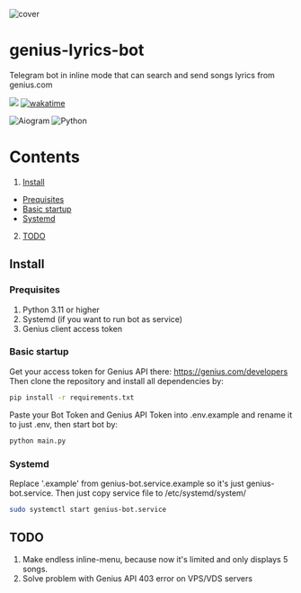 ![cover](https://res.cloudinary.com/practicaldev/image/fetch/s--gCbTUjxJ--/c_imagga_scale,f_auto,fl_progressive,h_420,q_auto,w_1000/https://dev-to-uploads.s3.amazonaws.com/uploads/articles/sd69burmb666d0iu37ry.png)

# genius-lyrics-bot
Telegram bot in inline mode that can search and send songs lyrics from genius.com


[<img src="https://img.shields.io/badge/Telegram-%40lyrics__genius__bot-blue">](https://t.me/lyrics_genius_bot)
[![wakatime](https://wakatime.com/badge/user/4d0cc4aa-e1c1-483b-8c80-199c9ea5d0c5/project/2409764a-1704-4a62-84b0-70b7ff66a46f.svg)](https://wakatime.com/badge/user/4d0cc4aa-e1c1-483b-8c80-199c9ea5d0c5/project/2409764a-1704-4a62-84b0-70b7ff66a46f)

![Aiogram](https://img.shields.io/badge/aiogram-14354C?style=for-the-badge&logo=python&logoColor=white)
![Python](https://img.shields.io/badge/Python-3776AB?style=for-the-badge&logo=python&logoColor=white)

 # Contents
 1. <a href="#install">Install</a>
  * <a href="#prequisites">Prequisites</a> 
  * <a href="#basic-startup">Basic startup</a>
  * <a href="#systemd">Systemd</a>
 2. <a href="#todo">TODO</a>


## Install

### Prequisites
1. Python 3.11 or higher
2. Systemd (if you want to run bot as service)
3. Genius client access token

### Basic startup
Get your access token for Genius API there: https://genius.com/developers
Then clone the repository and install all dependencies by:
```bash
pip install -r requirements.txt
```
Paste your Bot Token and Genius API Token into .env.example and rename it to just .env, then
start bot by:
```bash
python main.py
```

### Systemd
Replace '.example' from genius-bot.service.example so it's just genius-bot.service.
Then just copy service file to /etc/systemd/system/
```bash
sudo systemctl start genius-bot.service
```


## TODO
1. Make endless inline-menu, because now it's limited and only displays 5 songs.
2. Solve problem with Genius API 403 error on VPS/VDS servers
